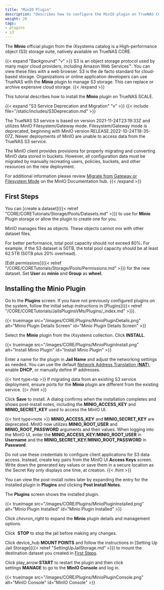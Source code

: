 ```yaml
---
title: "MinIO Plugin"
description: "Describes how to configure the MinIO plugin on TrueNAS CORE and gives migration instructions from the deprecated S3 built-in service."
weight: 20
tags:
- plugins
- s3
---
```


The **Minio** official plugin from the iXsystems catalog is a High-performance object (S3) storage suite, natively available on TrueNAS CORE.

{{< expand "Background" "v" >}}
S3 is an object storage protocol used by many major cloud providers, including Amazon Web Services™. You can view these files with a web browser. S3 is the de facto standard for cloud-based storage. Organizations or online application developers can use TrueNAS with the **Minio** plugin to manage S3 storage. This can replace or archive expensive cloud storage.
{{< /expand >}}

This tutorial describes how to install the **Minio** plugin on TrueNAS SCALE.

{{< expand "S3 Service Deprecation and Migration" "v" >}}
{{< include file="/static/includes/S3Deprecation.md" >}}

The TrueNAS S3 service is based on version 2021-11-24T23:19:33Z and utilizes MinIO Filesystem/Gateway mode. Filesystem/Gateway mode is deprecated, beginning with MinIO version RELEASE.2022-10-24T18-35-07Z. Newer deployments of MinIO are unable to access data from the TrueNAS S3 service.

The MinIO client provides provisions for properly migrating and converting MinIO data stored in buckets. However, all configuration data must be migrated by manually recreating users, policies, buckets, and other resources on the new deployment.

For additional information please review [Migrate from Gateway or Filesystem Mode](https://min.io/docs/minio/container/operations/install-deploy-manage/migrate-fs-gateway.html) on the MinIO Documentation hub.
{{< /expand >}}

## First Steps

You can [create a dataset]({{< relref "CORE/CORETutorials/Storage/Pools/Datasets.md" >}}) to use for **Minio** Plugin storage or allow the plugin to create one for you.

MinIO manages files as objects.
These objects cannot mix with other dataset files.

For better performance, total pool capacity should not exceed 80%.
For example, if the S3 dataset is 50TB, the total pool capacity should be at least 62.5TB (50TB plus 20% overhead).

[Edit permissions]({{< relref "/CORE/CORETutorials/Storage/Pools/Permissions.md" >}}) for the new dataset.
Set **User** as **minio** and **Group** as **wheel**.

## Installing the Minio Plugin

Go to the **Plugins** screen.
If you have not previously configured plugins on the system, follow the initial setup instructions in [Plugins]({{< relref "/CORE/CORETutorials/JailsPluginsVMs/Plugins/_index.md" >}}).

{{< trueimage src="/images/CORE/Plugins/MinioPluginDetails.png" alt="Minio Plugin Details Screen" id="Minio Plugin Details Screen" >}}

Select the **Minio** plugin from the iXsystems collection.
Click **INSTALL**.

{{< trueimage src="/images/CORE/Plugins/MinioPluginInstall.png" alt="Install Minio Plugin" id="Install Minio Plugin" >}}

Enter a name for the plugin in **Jail Name** and adjust the networking settings as needed.
You can use the default [Network Address Translation (**NAT**)](https://datatracker.ietf.org/wg/nat/about/), enable **DHCP**, or manually define IP addresses.

{{< hint type=tip >}}
If migrating data from an existing S3 service deployment, ensure ports for the **Minio** plugin are different from the existing service.
{{< /hint >}}

Click **Save** to install.
A dialog confirms when the installation completes and shows post-install notes, including the **MINIO_ACCESS_KEY** and **MINIO_SECRET_KEY** used to access the MinIO UI.

{{< hint type=note >}}
**MINIO_ACCESS_KEY** and **MINIO_SECRET_KEY** are deprecated. MinIO now utilizes **MINIO_ROOT_USER** and **MINIO_ROOT_PASSWORD** arguments and their values.
When logging into the MinIO UI, enter the **MINIO_ACCESS_KEY**/&#8203;**MINIO_ROOT_USER** in **Username** and the **MINIO_SECRET_KEY**/&#8203;**MINIO_ROOT_PASSWORD** in **Password**.

Do not use these credentials to configure client applications for S3 data access.
Instead, create key pairs from the MinIO UI **Access Keys** screen.
Write down the generated key values or save them in a secure location as the Secret Key only displays one time, at creation.
{{< /hint >}}

You can view the post-install notes later by expanding the entry for the installed plugin in **Plugins** and clicking <i class="fa fa-file-alt" aria-hidden="true" title="File"></i> **Post Install Notes**.

The **Plugins** screen shows the installed plugin.

{{< trueimage src="/images/CORE/Plugins/MinioPluginInstalled.png" alt="Minio Plugin Installed" id="Minio Plugin Installed" >}}

Click <i class="material-icons" aria-hidden="true" title="Expand">chevron_right</i> to expand the **Minio** plugin details and management options.

Click <i class="fa fa-stop" aria-hidden="true" title="Stop"></i>&nbsp;**STOP** to stop the jail before making any changes.

Click <span class="material-icons">device_hub</span>&nbsp;**MOUNT POINTS** and follow the instructions in [Setting Up Jail Storage]({{< relref "SettingUpJailStorage.md" >}}) to mount the destination dataset you created in [First Steps](#first-steps).

Click <span class="material-icons">play_arrow</span>&nbsp;**START** to restart the plugin and then click <span class="material-icons">settings</span>&nbsp;**MANAGE** to go to the **MinIO Console** and log in.

{{< trueimage src="/images/CORE/Plugins/MinioPluginConsole.png" alt="MinIO Console" id="MinIO Console" >}}
